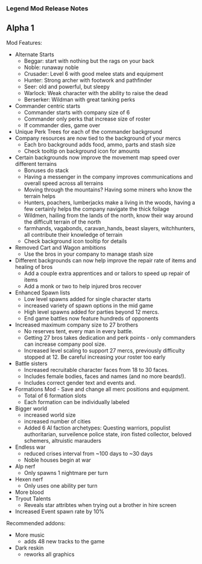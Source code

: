 ### Legend Mod Release Notes

## Alpha 1

Mod Features:

* Alternate Starts
    - Beggar: start with nothing but the rags on your back 
    - Noble: runaway noble
    - Crusader: Level 6 with good melee stats and equipment
    - Hunter: Strong archer with footwork and pathfinder 
	- Seer: old and powerful, but sleepy
    - Warlock: Weak character with the ability to raise the dead
	- Berserker: Wildman with great tanking perks
* Commander centric starts
	- Commander starts with company size of 6
	- Commander only perks that increase size of roster
	- If commander dies, game over
* Unique Perk Trees for each of the commander background
* Company resources are now tied to the background of your mercs
	- Each bro background adds food, ammo, parts and stash size
	- Check tooltip on background icon for amounts
* Certain backgrounds now improve the movement map speed over different terrains
	- Bonuses do stack
	- Having a messenger in the company improves communications and overall speed across all terrains
	- Moving through the mountains? Having some miners who know the terrain helps
	- Hunters, poachers, lumberjacks make a living in the woods, having a few certainly helps the company navigate the thick foilage
	- Wildmen, hailing from the lands of the north, know their way around the difficult terrain of the north
	- farmhands, vagabonds, caravan_hands, beast slayers, witchhunters, all contribute their knowledge of terrain
	- Check background icon tooltip for details
* Removed Cart and Wagon ambitions
	- Use the bros in your company to manage stash size
* Different backgrounds can now help improve the repair rate of items and healing of bros
	- Add a couple extra apprentices and or tailors to speed up repair of items
	- Add a monk or two to help injured bros recover
* Enhanced Spawn lists
	- Low level spawns added for single character starts 
	- increased variety of spawn options in the mid game
	- High level spawns added for parties beyond 12 mercs. 
    - End game battles now feature hundreds of opponents 	
* Increased maximum company size to 27 brothers
	- No reserves tent, every man in every battle.
	- Getting 27 bros takes dedication and perk points - only commanders can increase company pool size.
	- Increased level scaling to support 27 mercs, previously difficulty stopped at 12. Be careful increasing your roster too early 
* Battle sisters 
	- Increased recruitable character faces from 18 to 30 faces.
	- Includes female bodies, faces and names (and no more beards!).
	- Includes correct gender text and events and. 
* Formations Mod - Save and change all merc positions and equipment.
    - Total of 6 formation slots
    - Each formation can be individually labeled
* Bigger world 
	- increased world size
	- increased number of cities
	- Added 6 AI faction archetypes:	Questing warriors, populist authoritarian, surveilence police state, iron fisted collector, beloved schemers, altruistic marauders
* Endless war 
	- reduced crises interval from ~100 days to ~30 days 
	- Noble houses begin at war 
* Alp nerf
	- Only spawns 1 nightmare per turn
* Hexen nerf
	- Only uses one ability per turn
* More blood
* Tryout Talents
    - Reveals star attribtes when trying out a brother in hire screen
* Increased Event spawn rate by 10%


Recommended addons:
* More music 
	- adds 48 new tracks to the game
* Dark reskin 
	- reworks all graphics 